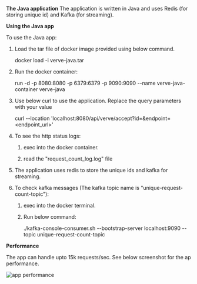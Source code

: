 **The Java application**
The application is written in Java and uses Redis (for storing unique id) and Kafka (for streaming).



**Using the Java app**

To use the Java app:
1. Load the tar file of docker image provided using below command.
    
   docker load -i verve-java.tar

2. Run the docker container:

   run -d -p 8080:8080 -p 6379:6379 -p 9090:9090 --name verve-java-container verve-java

3. Use below curl to use the application. Replace the query parameters with your value

      curl --location 'localhost:8080/api/verve/accept?id=<id>&endpoint=<endpoint_url>'

4. To see the http status logs:
   1. exec into the docker container.
      
   2. read the "request_count_log.log" file

5. The application uses redis to store the unique ids and kafka for streaming.

6. To check kafka messages (The kafka topic name is "unique-request-count-topic"):
   1. exec into the docker terminal.
   2. Run below command:

      ./kafka-console-consumer.sh --bootstrap-server localhost:9090 --topic unique-request-count-topic

**Performance**

The app can handle upto 15k requests/sec.
See below screenshot for the ap performance.

![app performance](https://drive.google.com/file/d/1XoLUEUuJSwIqdSvQy6dHkzTEQx0Z_SHf/view)
